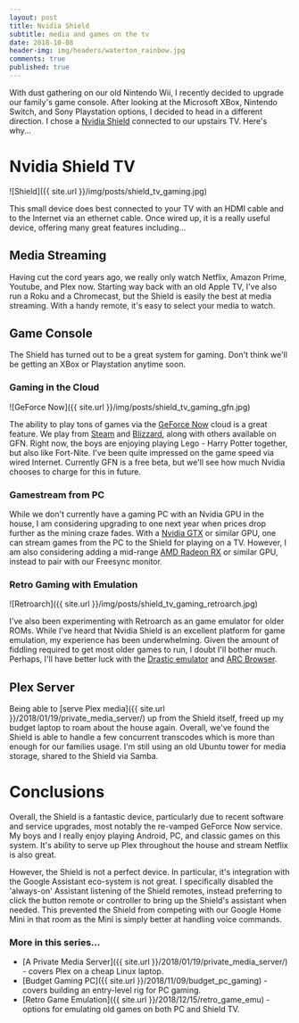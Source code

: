 ```yaml
---
layout: post
title: Nvidia Shield
subtitle: media and games on the tv 
date: 2018-10-08
header-img: img/headers/waterton_rainbow.jpg
comments: true
published: true
---
```


With dust gathering on our old Nintendo Wii, I recently decided to upgrade our family's game console.  After looking at the Microsoft XBox, Nintendo Switch, and Sony Playstation options, I decided to head in a different direction.  I chose a [Nvidia Shield](https://www.nvidia.com/en-us/shield/) connected to our upstairs TV.  Here's why...

# Nvidia Shield TV

![Shield]({{ site.url }}/img/posts/shield_tv_gaming.jpg)

This small device does best connected to your TV with an HDMI cable and to the Internet via an ethernet cable.  Once wired up, it is a really useful device, offering many great features including... 

## Media Streaming

Having cut the cord years ago, we really only watch Netflix, Amazon Prime, Youtube, and Plex now.  Starting way back with an old Apple TV, I've also run a Roku and a Chromecast, but the Shield is easily the best at media streaming.  With a handy remote, it's easy to select your media to watch.

## Game Console

The Shield has turned out to be a great system for gaming.  Don't think we'll be getting an XBox or Playstation anytime soon.

### Gaming in the Cloud

![GeForce Now]({{ site.url }}/img/posts/shield_tv_gaming_gfn.jpg)

The ability to play tons of games via the [GeForce Now](https://www.nvidia.com/en-us/geforce/products/geforce-now/) cloud is a great feature. We play from [Steam](https://store.steampowered.com/) and [Blizzard](https://www.blizzard.com), along with others available on GFN.  Right now, the boys are enjoying playing Lego - Harry Potter together, but also like Fort-Nite.  I've been quite impressed on the game speed via wired Internet.  Currently GFN is a free beta, but we'll see how much Nvidia chooses to charge for this in future.

### Gamestream from PC

While we don't currently have a gaming PC with an Nvidia GPU in the house, I am considering upgrading to one next year when prices drop further as the mining craze fades.  With a [Nvidia GTX](https://www.nvidia.com/en-us/geforce/products/) or similar GPU, one can stream games from the PC to the Shield for playing on a TV.  However, I am also considering adding a mid-range [AMD Radeon RX](https://www.amd.com/en/RX-series) or similar GPU, instead to pair with our Freesync monitor.

### Retro Gaming with Emulation

![Retroarch]({{ site.url }}/img/posts/shield_tv_gaming_retroarch.jpg)

I've also been experimenting with Retroarch as an game emulator for older ROMs.  While I've heard that Nvidia Shield is an excellent platform for game emulation, my experience has been underwhelming.  Given the amount of fiddling required to get most older games to run, I doubt I'll bother much.  Perhaps, I'll have better luck with the [Drastic emulator](https://play.google.com/store/apps/details?id=com.dsemu.drastic) and [ARC Browser](https://play.google.com/store/apps/details?id=net.floatingpoint.android.arcturus).

## Plex Server

Being able to [serve Plex media]({{ site.url }}/2018/01/19/private_media_server/) up from the Shield itself, freed up my budget laptop to roam about the house again.  Overall, we've found the Shield is able to handle a few concurrent transcodes which is more than enough for our families usage.  I'm still using an old Ubuntu tower for media storage, shared to the Shield via Samba.

# Conclusions

Overall, the Shield is a fantastic device, particularly due to recent software and service upgrades, most notably the re-vamped GeForce Now service.  My boys and I really enjoy playing Android, PC, and classic games on this system.  It's ability to serve up Plex throughout the house and stream Netflix is also great.

However, the Shield is not a perfect device.  In particular, it's integration with the Google Assistant eco-system is not great.  I specifically disabled the 'always-on' Assistant listening of the Shield remotes, instead preferring to click the button remote or controller to bring up the Shield's assistant when needed.  This prevented the Shield from competing with our Google Home Mini in that room as the Mini is simply better at handling voice commands.

### More in this series...
* [A Private Media Server]({{ site.url }}/2018/01/19/private_media_server/) - covers Plex on a cheap Linux laptop.
* [Budget Gaming PC]({{ site.url }}/2018/11/09/budget_pc_gaming) - covers building an entry-level rig for PC gaming. 
* [Retro Game Emulation]({{ site.url }}/2018/12/15/retro_game_emu) - options for emulating old games on both PC and Shield TV. 